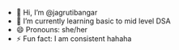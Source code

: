 - 👋 Hi, I’m @jagrutibangar
- 🌱 I’m currently learning basic to mid level DSA
- 😄 Pronouns: she/her
- ⚡ Fun fact: I am consistent hahaha

<!---
jagrutibangar/jagrutibangar is a ✨ special ✨ repository because its `README.md` (this file) appears on your GitHub profile.
You can click the Preview link to take a look at your changes.
--->
